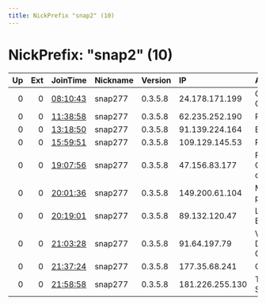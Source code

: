 ```yaml
---
title: NickPrefix "snap2" (10)
---
```


# NickPrefix: "snap2" (10)

|   Up |   Ext | JoinTime                                                                                            | Nickname   | Version   | IP              | AS                                       | CC   |   ORp |   Dirp | OS    | Contact   |   eFamMembers |
|-----:|------:|:----------------------------------------------------------------------------------------------------|:-----------|:----------|:----------------|:-----------------------------------------|:-----|------:|-------:|:------|:----------|--------------:|
|    0 |     0 | [08:10:43](https://metrics.torproject.org/rs.html#details/8BECB0776C822FF7431A42FB1C99FBE57484B244) | snap277    | 0.3.5.8   | 24.178.171.199  | Charter Communications                   | us   | 46097 |      0 | Linux | None      |             1 |
|    0 |     0 | [11:38:58](https://metrics.torproject.org/rs.html#details/1031821A69D266587B65E48D81CEE529BCCB5948) | snap277    | 0.3.5.8   | 62.235.252.190  | Proximus NV                              | be   | 45333 |      0 | Linux | None      |             1 |
|    0 |     0 | [13:18:50](https://metrics.torproject.org/rs.html#details/EC8957C8228604A475A375BA96B73D136772DEEB) | snap277    | 0.3.5.8   | 91.139.224.164  | Bulsatcom EAD                            | bg   | 41749 |      0 | Linux | None      |             1 |
|    0 |     0 | [15:59:51](https://metrics.torproject.org/rs.html#details/7B7E57A192A6A3CC074981A6A852EFDD7628C7AC) | snap277    | 0.3.5.8   | 109.129.145.53  | Proximus NV                              | be   | 46597 |      0 | Linux | None      |             1 |
|    0 |     0 | [19:07:56](https://metrics.torproject.org/rs.html#details/BA166E17BA1FF6C424A1E2F4AEA808D299867ABB) | snap277    | 0.3.5.8   | 47.156.83.177   | Frontier Communications of America, Inc. | us   | 33127 |      0 | Linux | None      |             1 |
|    0 |     0 | [20:01:36](https://metrics.torproject.org/rs.html#details/8481A7FE3E96762C19F112EB51DDAA3EE139B5FC) | snap277    | 0.3.5.8   | 149.200.61.104  | Magyar Telekom plc.                      | hu   | 36051 |      0 | Linux | None      |             1 |
|    0 |     0 | [20:19:01](https://metrics.torproject.org/rs.html#details/4E9CF3642487E1D22D5BC1244398A4CDD37C4417) | snap277    | 0.3.5.8   | 89.132.120.47   | Liberty Global B.V.                      | hu   | 39589 |      0 | Linux | None      |             1 |
|    0 |     0 | [21:03:28](https://metrics.torproject.org/rs.html#details/0AE0A50555BD0BDC00727712431BD922B530312C) | snap277    | 0.3.5.8   | 91.64.197.79    | Vodafone Kabel Deutschland GmbH          | de   | 33631 |      0 | Linux | None      |             1 |
|    0 |     0 | [21:37:24](https://metrics.torproject.org/rs.html#details/C89A444252A0512929B0234B109CC40C7B17787B) | snap277    | 0.3.5.8   | 177.35.68.241   | CLARO S.A.                               | br   | 44895 |      0 | Linux | None      |             1 |
|    0 |     0 | [21:58:58](https://metrics.torproject.org/rs.html#details/414C15F0222CFFB3FF0FA2FD2FB533E16024AC56) | snap277    | 0.3.5.8   | 181.226.255.130 | Telefonica del Sur S.A.                  | cl   | 43621 |      0 | Linux | None      |             1 |

